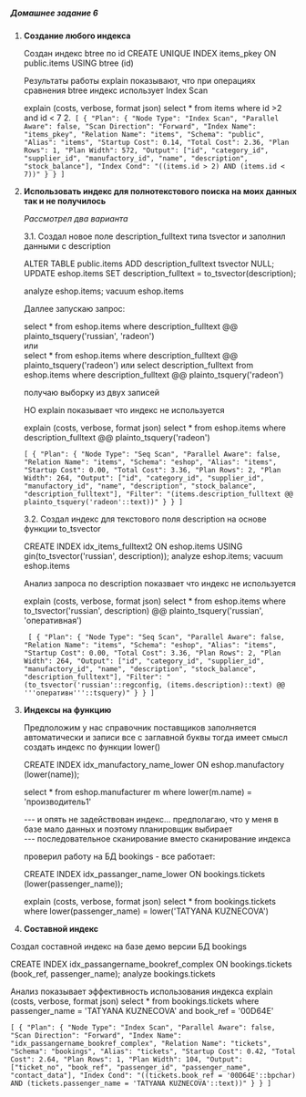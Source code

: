 ##### **Домашнее задание 6**

1.  **Создание любого индекса**
    
    Создан индекс btree по id
    CREATE UNIQUE INDEX items_pkey ON public.items USING btree (id)
    
    Результаты работы explain показывают, что при операциях сравнения btree индекс использует Index Scan 

    explain (costs, verbose, format json)   select * from items where id >2 and id < 7
2.` [
  {
    "Plan": {
      "Node Type": "Index Scan",
      "Parallel Aware": false,
      "Scan Direction": "Forward",
      "Index Name": "items_pkey",
      "Relation Name": "items",
      "Schema": "public",
      "Alias": "items",
      "Startup Cost": 0.14,
      "Total Cost": 2.36,
      "Plan Rows": 1,
      "Plan Width": 572,
      "Output": ["id", "category_id", "supplier_id", "manufactory_id", "name", "description", "stock_balance"],
      "Index Cond": "((items.id > 2) AND (items.id < 7))"
    }
  }
]`

3. **Использовать индекс для полнотекстового поиска на моих данных так и не получилось**
    
    _Рассмотрел два варианта_
    
    3.1.  Создал новое поле description_fulltext типа tsvector и заполнил данными с description
    
    ALTER TABLE public.items ADD description_fulltext tsvector NULL;
    UPDATE eshop.items   SET description_fulltext = to_tsvector(description);
    
    analyze eshop.items;
    vacuum eshop.items
    
    Даллее запускаю запрос:
    
    select * from eshop.items where  description_fulltext  @@ plainto_tsquery('russian', 'radeon')    
    или     
    select * from eshop.items where  description_fulltext  @@ plainto_tsquery('radeon')
    или 
    select description_fulltext from eshop.items where  description_fulltext  @@ plainto_tsquery('radeon')
    
    получаю выборку из двух записей
    
    НО explain показывает что индекс не используется
     
    explain (costs, verbose, format json) 
    select * from eshop.items where  description_fulltext  @@ plainto_tsquery('radeon')
    
    `[
      {
        "Plan": {
          "Node Type": "Seq Scan",
          "Parallel Aware": false,
          "Relation Name": "items",
          "Schema": "eshop",
          "Alias": "items",
          "Startup Cost": 0.00,
          "Total Cost": 3.36,
          "Plan Rows": 2,
          "Plan Width": 264,
          "Output": ["id", "category_id", "supplier_id", "manufactory_id", "name", "description", "stock_balance", "description_fulltext"],
          "Filter": "(items.description_fulltext @@ plainto_tsquery('radeon'::text))"
        }
      }
    ]`
    
    3.2. Создал индекс для  текстового поля description на основе функции to_tsvector
  
    CREATE INDEX idx_items_fulltext2 ON eshop.items USING gin(to_tsvector('russian', description));
    analyze eshop.items;
    vacuum eshop.items
  
    Анализ запроса по  description  показвает что индекс не используется
  
    explain (costs, verbose, format json)
    select * from eshop.items where  to_tsvector('russian', description)  @@ plainto_tsquery('russian', 'оперативная')
  
     ` [
        {
          "Plan": {
            "Node Type": "Seq Scan",
            "Parallel Aware": false,
            "Relation Name": "items",
            "Schema": "eshop",
            "Alias": "items",
            "Startup Cost": 0.00,
            "Total Cost": 3.36,
            "Plan Rows": 2,
            "Plan Width": 264,
            "Output": ["id", "category_id", "supplier_id", "manufactory_id", "name", "description", "stock_balance", "description_fulltext"],
            "Filter": "(to_tsvector('russian'::regconfig, (items.description)::text) @@ '''оперативн'''::tsquery)"
          }
        }
      ]`

4. **Индексы на функцию**

    Предположим у нас справочник поставщиков заполняется автоматически и записи все с заглавной буквы
    тогда имеет смысл создать индекс по функции lower()
  
    CREATE INDEX idx_manufactory_name_lower ON eshop.manufactory (lower(name));
  
    select * from eshop.manufacturer m where lower(m.name) = 'производитель1'   
  
    --- и опять не задействован индекс... предполагаю, что  у меня в базе мало данных и поэтому планировщик выбирает  
    --- последовательное сканирование вместо сканирование индекса
  
    проверил работу на БД bookings - все работает:
  
    CREATE INDEX idx_passanger_name_lower ON bookings.tickets  (lower(passenger_name));
  
    explain (costs, verbose, format json)
    select * from bookings.tickets where lower(passenger_name) = lower('TATYANA KUZNECOVA') 
 
  
  
    
5. **Составной индекс**

  Создал составной индекс на базе демо версии БД bookings
  
  CREATE INDEX idx_passangername_bookref_complex ON bookings.tickets  (book_ref, passenger_name);
  analyze bookings.tickets
  
  Анализ показывает эффективность использования индекса
  explain (costs, verbose, format json)
  select * from bookings.tickets where passenger_name = 'TATYANA KUZNECOVA' and book_ref = '00D64E'
  
  `[
    {
      "Plan": {
        "Node Type": "Index Scan",
        "Parallel Aware": false,
        "Scan Direction": "Forward",
        "Index Name": "idx_passangername_bookref_complex",
        "Relation Name": "tickets",
        "Schema": "bookings",
        "Alias": "tickets",
        "Startup Cost": 0.42,
        "Total Cost": 2.64,
        "Plan Rows": 1,
        "Plan Width": 104,
        "Output": ["ticket_no", "book_ref", "passenger_id", "passenger_name", "contact_data"],
        "Index Cond": "((tickets.book_ref = '00D64E'::bpchar) AND (tickets.passenger_name = 'TATYANA KUZNECOVA'::text))"
      }
    }
  ]`
    
    
      
    